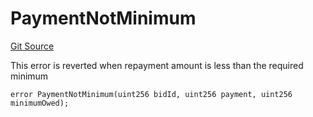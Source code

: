# PaymentNotMinimum
[Git Source](https://github.com/teller-protocol/teller-protocol-v2/blob/cc7fb9358a2518de7ee33e518ebac21eac498b0d/contracts/TellerV2.sol)

This error is reverted when repayment amount is less than the required minimum


```solidity
error PaymentNotMinimum(uint256 bidId, uint256 payment, uint256 minimumOwed);
```


